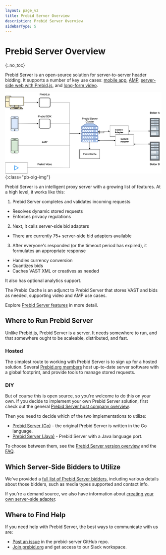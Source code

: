 ```yaml
---
layout: page_v2
title: Prebid Server Overview
description: Prebid Server Overview
sidebarType: 5
---
```


# Prebid Server Overview
{:.no_toc}

Prebid Server is an open-source solution for server-to-server header bidding. It supports a number of key use cases: [mobile app](/prebid-server/use-cases/pbs-sdk.html), [AMP](/prebid-server/use-cases/pbs-amp.html), [server-side web with Prebid.js](/prebid-server/use-cases/pbs-pbjs.html), and [long-form video](/prebid-server/use-cases/pbs-lfv.html).

![Prebid Server Architecture](/assets/images/flowcharts/prebid-server/pbs-basic-flow.png){:class="pb-xlg-img"}

Prebid Server is an intelligent proxy server with a growing list of features. At a high level, it works like this:

1. Prebid Server completes and validates incoming requests
  - Resolves dynamic stored requests
  - Enforces privacy regulations
2. Next, it calls server-side bid adapters
  - There are currently 75+ server-side bid adapters available
3. After everyone's responded (or the timeout period has expired), it formulates an appropriate response
  - Handles currency conversion
  - Quantizes bids
  - Caches VAST XML or creatives as needed

It also has optional analytics support.

The Prebid Cache is an adjunct to Prebid Server that stores VAST and bids as needed, supporting video and AMP use cases.

Explore [Prebid Server features](/prebid-server/features/pbs-feature-idx.html) in more detail.

## Where to Run Prebid Server

Unlike Prebid.js, Prebid Server is a server. It needs somewhere to run, and that somewhere ought to be scaleable, distributed, and fast.

### Hosted

The simplest route to working with Prebid Server is to sign up for a hosted solution. Several [Prebid.org members](/prebid-server/hosting/hosted-servers.html) host up-to-date server software with a global footprint, and provide tools to manage stored requests.

### DIY

But of course this is open source, so you're welcome to do this on your own. If you decide to implement your own Prebid Server solution, first check out the general [Prebid Server host company overview](/prebid-server/hosting/pbs-hosting.html).

Then you need to decide which of the two implementations to utilize:

- [Prebid Server (Go)](/prebid-server/versions/pbs-versions-go.html) - the original Prebid Server is written in the Go language.
- [Prebid Server (Java)](/prebid-server/versions/pbs-versions-java.html) - Prebid Server with a Java language port.

To choose between them, see the [Prebid Server version overview](/prebid-server/versions/pbs-versions-overview.html) and the [FAQ](http://prebid.org/faq/prebid-server-faq.html#why-are-there-two-versions-of-prebid-server-are-they-kept-in-sync).

## Which Server-Side Bidders to Utilize

We've provided a [full list of Prebid Server bidders](/dev-docs/pbs-bidders.html), including various details about those bidders, such as media types supported and contact info.

If you're a demand source, we also have information about [creating your own server-side adapter](/prebid-server/bidders/pbs-build-a-bid-adapter.html).

## Where to Find Help

If you need help with Prebid Server, the best ways to communicate with us are:

- [Post an issue](https://github.com/prebid/prebid-server/issues) in the prebid-server GitHub repo.
- [Join prebid.org](https://prebid.org/membership/) and get access to our Slack workspace.
